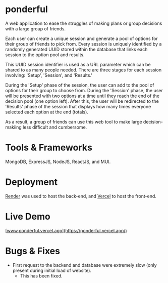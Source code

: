 # ponderful

A web application to ease the struggles of making plans or group decisions with a large group of friends.

Each user can create a unique session and generate a pool of options for their group of friends to pick from. Every session is uniquely identified by a randomly generated UUID stored within the database that links each session to the option pool and results.

This UUID session identifier is used as a URL parameter which can be shared to as many people needed. There are three stages for each session involving: 'Setup', 'Session', and 'Results.'

During the 'Setup' phase of the session, the user can add to the pool of options for their group to choose from. During the 'Session' phase, the user will be presented with two options at a time until they reach the end of the decision pool (one option left). After this, the user will be redirected to the 'Results' phase of the session that displays how many times everyone selected each option at the end (totals).

As a result, a group of friends can use this web tool to make large decision-makiing less difficult and cumbersome.

# Tools & Frameworks

MongoDB, ExpressJS, NodeJS, ReactJS, and MUI.

# Deployment

[Render](https://render.com/) was used to host the back-end, and [Vercel](https://vercel.com/) to host the front-end.

# Live Demo

[www.ponderful.vercel.app](https://ponderful.vercel.app/)

# Bugs & Fixes

- First request to the backend and database were extremely slow (only present during initial load of website).
  - This has been fixed.
